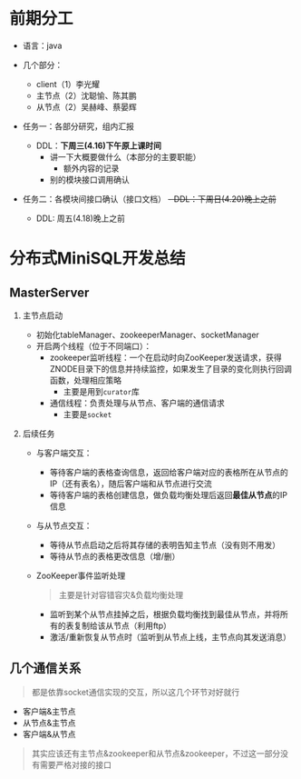 # 前期分工
- 语言：java

- 几个部分：
   - client（1）李光耀
   - 主节点（2）沈聪愉、陈其鹏
   - 从节点（2）吴赫峰、蔡晏辉

- 任务一：各部分研究，组内汇报
   - DDL：**下周三(4.16)下午原上课时间**
      - 讲一下大概要做什么（本部分的主要职能）
         - 额外内容的记录
      - 别的模块接口调用确认
- 任务二：各模块间接口确认（接口文档）
   ~~- DDL：下周日(4.20)晚上之前~~
  - DDL: 周五(4.18)晚上之前

# 分布式MiniSQL开发总结



## MasterServer

1. 主节点启动
    - 初始化tableManager、zookeeperManager、socketManager
    - 开启两个线程（位于不同端口）：
        - zookeeper监听线程：一个在启动时向ZooKeeper发送请求，获得ZNODE目录下的信息并持续监控，如果发生了目录的变化则执行回调函数，处理相应策略
            - 主要是用到`curator`库
        - 通信线程：负责处理与从节点、客户端的通信请求
            - 主要是`socket`

2. 后续任务

    - 与客户端交互：

        - 等待客户端的表格查询信息，返回给客户端对应的表格所在从节点的IP（还有表名），随后客户端和从节点进行交流
        - 等待客户端的表格创建信息，做负载均衡处理后返回**最佳从节点**的IP信息

    - 与从节点交互：

        - 等待从节点启动之后将其存储的表明告知主节点（没有则不用发）
        - 等待从节点的表格更改信息（增/删）

    - ZooKeeper事件监听处理

      > 主要是针对容错容灾&负载均衡处理

        - 监听到某个从节点挂掉之后，根据负载均衡找到最佳从节点，并将所有的表复制给该从节点（利用ftp）
        - 激活/重新恢复从节点时（监听到从节点上线，主节点向其发送消息）



## 几个通信关系

> 都是依靠socket通信实现的交互，所以这几个环节对好就行

- 客户端&主节点
- 从节点&主节点
- 客户端&从节点

> 其实应该还有主节点&zookeeper和从节点&zookeeper，不过这一部分没有需要严格对接的接口



